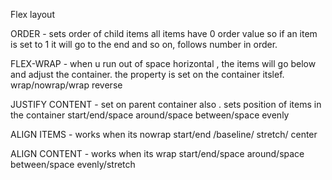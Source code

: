 Flex layout 

ORDER - sets order of child items 
all items have 0 order value so if an item is set to 1 it will go to the end and so on, follows number in order.

FLEX-WRAP - when u run out of space horizontal , the items will go below and adjust the container. the property is set on the container itslef.
wrap/nowrap/wrap reverse

JUSTIFY CONTENT - set on parent container also . sets position of items in the container
start/end/space around/space between/space evenly


ALIGN ITEMS - works when its nowrap
start/end /baseline/ stretch/ center

ALIGN CONTENT - works when its wrap 
start/end/space around/space between/space evenly/stretch
